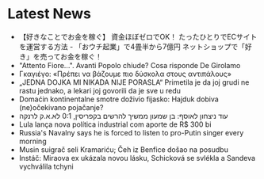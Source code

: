 # Latest News
-  【好きなことでお金を稼ぐ】 資金ほぼゼロでOK！ たったひとりでECサイトを運営する方法 - 「おウチ起業」で4畳半から7億円 ネットショップで「好き」を売ってお金を稼ぐ！
-  "Attento Fiore...". Avanti Popolo chiude? Cosa risponde De Girolamo
-  Γκαγιέγο: «Πρέπει να βάζουμε πιο δύσκολα στους αντιπάλους»
-  „JEDNA DOJKA MI NIKADA NIJE PORASLA“ Primetila je da joj grudi ne rastu jednako, a lekari joj govorili da je sve u redu
-  Domaćin kontinentalne smotre doživio fijasko: Hajduk dobiva (ne)očekivano pojačanje?
-  עוד ניצחון לאוסף: בן שמעון ממשיך להרשים בקפריסין, 0:1 לא.א.ק לרנקה
-  Lula lança nova política industrial com aporte de R$ 300 bi
-  Russia's Navalny says he is forced to listen to pro-Putin singer every morning
-  Musin suigrač seli Kramariću; Čeh iz Benfice došao na posudbu
-  Instáč: Miraova ex ukázala novou lásku, Schicková se svlékla a Sandeva vychválila tchyni
